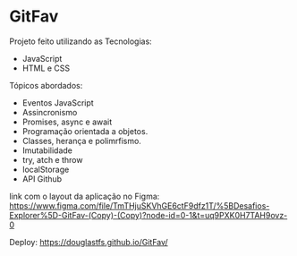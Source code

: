 # GitFav

Projeto feito utilizando as Tecnologias:
* JavaScript
* HTML e CSS

Tópicos abordados:
* Eventos JavaScript
* Assincronismo
* Promises, async e await
* Programação orientada a objetos.
* Classes, herança e polimrfismo.
* Imutabilidade
* try, atch e throw
* localStorage
* API Github

link com o layout da aplicação no Figma:
https://www.figma.com/file/TmTHjuSKVhGE6ctF9dfz1T/%5BDesafios-Explorer%5D-GitFav-(Copy)-(Copy)?node-id=0-1&t=uq9PXK0H7TAH9ovz-0

Deploy:
https://douglastfs.github.io/GitFav/
